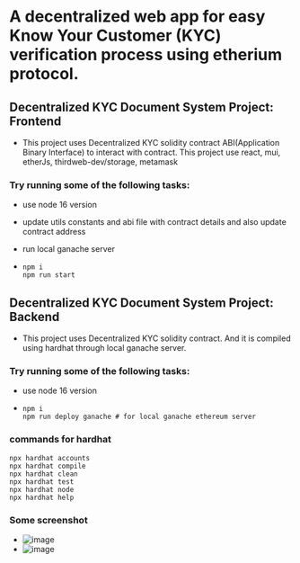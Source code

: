 # A decentralized web app for easy Know Your Customer (KYC) verification process using etherium protocol.

## Decentralized KYC Document System Project: Frontend

- This project uses Decentralized KYC solidity contract ABI(Application Binary Interface) to interact with contract. This project use react, mui, etherJs, thirdweb-dev/storage, metamask

### Try running some of the following tasks:

- use node 16 version

- update utils constants and abi file with contract details and also update contract address

- run local ganache server

- ```shell
  npm i
  npm run start
  ```

## Decentralized KYC Document System Project: Backend

- This project uses Decentralized KYC solidity contract. And it is compiled using hardhat through local ganache server.

### Try running some of the following tasks:

- use node 16 version

- ```shell
  npm i
  npm run deploy ganache # for local ganache ethereum server
  ```

### commands for hardhat

```shell
npx hardhat accounts
npx hardhat compile
npx hardhat clean
npx hardhat test
npx hardhat node
npx hardhat help
```

### Some screenshot
- ![image](https://github.com/bibekgupta3333/decentralized-kyc/assets/46109418/b1a01347-4dd1-40d6-bd78-23159f24b1b6)
- ![image](https://github.com/bibekgupta3333/decentralized-kyc/assets/46109418/644d3016-84c4-4798-ad6f-a9d73bcd7709)


